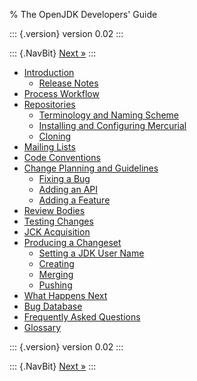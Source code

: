 % The OpenJDK Developers&apos; Guide

::: {.version}
version 0.02
:::

::: {.NavBit}
[Next »](intro.html)
:::

* [Introduction](intro.html)
  * [Release Notes](intro.html#release-notes)
* [Process Workflow](processWorkflow.html)
* [Repositories](repositories.html)
  * [Terminology and Naming Scheme](repositories.html#terminology-and-naming-scheme)
  * [Installing and Configuring Mercurial](repositories.html#installing-and-configuring-mercurial)
  * [Cloning](repositories.html#cloning)
* [Mailing Lists](mailingLists.html)
* [Code Conventions](codeConventions.html)
* [Change Planning and Guidelines](changePlanning.html)
  * [Fixing a Bug](changePlanning.html#fixing-a-bug)
  * [Adding an API](changePlanning.html#adding-an-api)
  * [Adding a Feature](changePlanning.html#adding-a-featurejsr)
* [Review Bodies](reviewBodies.html)
* [Testing Changes](testingChanges.html)
* [JCK Acquisition](jckAcquisition.html)
* [Producing a Changeset](producingChangeset.html)
  * [Setting a JDK User Name](producingChangeset.html#setting-a-jdk-user-name)
  * [Creating](producingChangeset.html#creating)
  * [Merging](producingChangeset.html#merging)
  * [Pushing](producingChangeset.html#pushing)
* [What Happens Next](next.html)
* [Bug Database](bugDatabase.html)
* [Frequently Asked Questions](faq.html)
* [Glossary](glossary.html)

::: {.version}
version 0.02
:::

::: {.NavBit}
[Next »](intro.html)
:::
